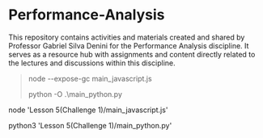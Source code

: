 # Performance-Analysis
This repository contains activities and materials created and shared by Professor Gabriel Silva Denini for the Performance Analysis discipline. It serves as a resource hub with assignments and content directly related to the lectures and discussions within this discipline.
> node --expose-gc main_javascript.js
> 
> python -O .\main_python.py

node 'Lesson 5(Challenge 1)/main_javascript.js'

python3 'Lesson 5(Challenge 1)/main_python.py'

